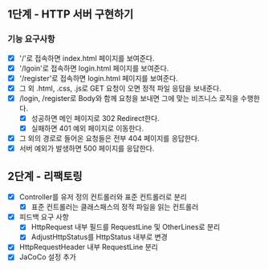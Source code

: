 ## 1단계 - HTTP 서버 구현하기

### 기능 요구사항

* [x] '/'로 접속하면 index.html 페이지를 보여준다.
* [x] '/lgoin'로 접속하면 login.html 페이지를 보여준다.
* [x] '/register'로 접속하면 login.html 페이지를 보여준다.
* [x] 그 외 .html, .css, .js로 GET 요청이 오면 정적 파일 응답을 보내준다.
* [x] /login, /register로 Body와 함께 요청을 보내면 그에 맞는 비즈니스 로직을 수행한다.
  * [x] 성공하면 메인 페이지로 302 Redirect한다.
  * [x] 실패하면 401 예외 페이지로 이동한다.
* [x] 그 외의 경로로 들어온 요청들은 전부 404 페이지를 응답한다.
* [x] 서버 예외가 발생하면 500 페이지를 응답한다.

## 2단계 - 리팩토링

* [x] Controller를 유저 정의 컨트롤러와 표준 컨트롤러로 분리
   * [x] 표준 컨트롤러는 클래스패스의 정적 파일을 읽는 컨트롤러 
* [x] 피드백 요구 사항
  * [x] HttpRequest 내부 필드를 RequestLine 및 OtherLines로 분리
  * [x] AdjustHttpStatus를 HttpStatus 내부로 변경
* [x] HttpRequestHeader 내부 RequestLine 분리
* [x] JaCoCo 설정 추가
